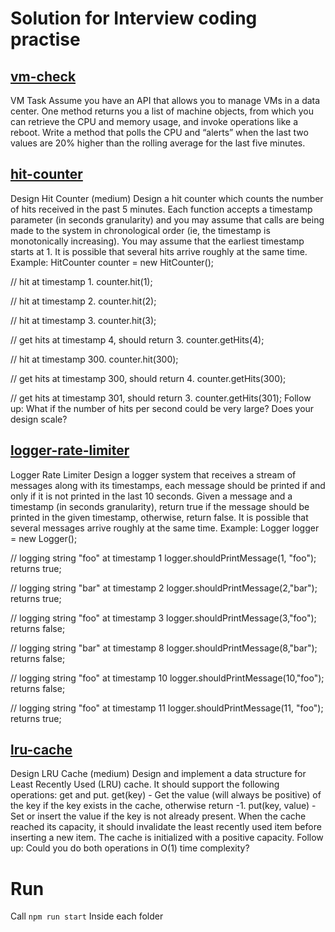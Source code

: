 # Solution for Interview coding practise
## **[vm-check](https://github.com/pavlov-kirill/interview/tree/master/vm-check)**
VM Task 
Assume you have an API that allows you to manage VMs in a data center. 
One method returns you a list of machine objects, from which you can retrieve the CPU and memory usage, and invoke operations like a reboot.  Write a method that polls the CPU and “alerts” when the last two values are 20% higher than the rolling average for the last five minutes. 
## **[hit-counter](https://github.com/pavlov-kirill/interview/tree/master/hit-counter)**
Design Hit Counter (medium)
Design a hit counter which counts the number of hits received in the past 5 minutes.
Each function accepts a timestamp parameter (in seconds granularity) and you may assume that calls are being made to the system in chronological order (ie, the timestamp is monotonically increasing). You may assume that the earliest timestamp starts at 1.
It is possible that several hits arrive roughly at the same time.
Example:
HitCounter counter = new HitCounter();

// hit at timestamp 1.
counter.hit(1);

// hit at timestamp 2.
counter.hit(2);

// hit at timestamp 3.
counter.hit(3);

// get hits at timestamp 4, should return 3.
counter.getHits(4);

// hit at timestamp 300.
counter.hit(300);

// get hits at timestamp 300, should return 4.
counter.getHits(300);

// get hits at timestamp 301, should return 3.
counter.getHits(301);
Follow up:
What if the number of hits per second could be very large? Does your design scale?
## **[logger-rate-limiter](https://github.com/pavlov-kirill/interview/tree/master/logger-rate-limiter)**
Logger Rate Limiter
Design a logger system that receives a stream of messages along with its timestamps, each message should be printed if and only if it is not printed in the last 10 seconds.
Given a message and a timestamp (in seconds granularity), return true if the message should be printed in the given timestamp, otherwise, return false.
It is possible that several messages arrive roughly at the same time.
Example:
Logger logger = new Logger();

// logging string "foo" at timestamp 1
logger.shouldPrintMessage(1, "foo"); returns true; 

// logging string "bar" at timestamp 2
logger.shouldPrintMessage(2,"bar"); returns true;

// logging string "foo" at timestamp 3
logger.shouldPrintMessage(3,"foo"); returns false;

// logging string "bar" at timestamp 8
logger.shouldPrintMessage(8,"bar"); returns false;

// logging string "foo" at timestamp 10
logger.shouldPrintMessage(10,"foo"); returns false;

// logging string "foo" at timestamp 11
logger.shouldPrintMessage(11, "foo"); returns true;
## **[lru-cache](https://github.com/pavlov-kirill/interview/tree/master/logger-rate-limiter)**
Design LRU Cache (medium)
Design and implement a data structure for Least Recently Used (LRU) cache. It should support the following operations: get and put.
get(key) - Get the value (will always be positive) of the key if the key exists in the cache, otherwise return -1.
put(key, value) - Set or insert the value if the key is not already present. When the cache reached its capacity, it should invalidate the least recently used item before inserting a new item.
The cache is initialized with a positive capacity.
Follow up:
Could you do both operations in O(1) time complexity?

# Run
Call `npm run start`
Inside each folder
